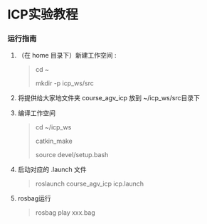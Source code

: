 # ICP实验教程

### 运行指南

1. （在 home 目录下）新建工作空间 :

   > cd ~
   >
   > mkdir -p icp_ws/src

2. 将提供给大家地文件夹 course_agv_icp 放到 ~/icp_ws/src目录下

3. 编译工作空间

   > cd ~/icp_ws
   >
   > catkin_make
   >
   > source devel/setup.bash

4. 启动对应的 .launch 文件

   > roslaunch course_agv_icp icp.launch

5. rosbag运行

   > rosbag play xxx.bag